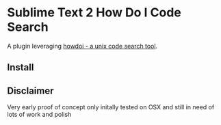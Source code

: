 # Sublime Text 2 How Do I Code Search

A plugin leveraging [howdoi - a unix code search tool](https://github.com/gleitz/howdoi).

## Install

## Disclaimer

Very early proof of concept only initally tested on OSX and still in need of lots of work and polish
